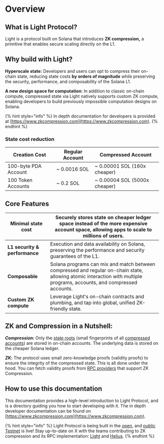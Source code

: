# Overview

## What is Light Protocol? <a href="#what-is-light" id="what-is-light"></a>

Light is a protocol built on Solana that introduces **ZK compression,** a primitive that enables secure scaling directly on the L1.&#x20;

## **Why build with Light?**

**Hyperscale state:** Developers and users can opt to compress their on-chain state, reducing state costs **by orders of magnitude** while preserving the security, performance, and composability of the Solana L1.

**A new design space for computation**: In addition to classic on-chain compute, compressed state via Light natively supports custom ZK compute, enabling developers to build previously impossible computation designs on Solana.

{% hint style="info" %}
In depth documentation for developers is provided at [https://www.zkcompression.com](https://www.zkcompression.com).
{% endhint %}

### State cost reduction <a href="#state-cost-reduction" id="state-cost-reduction"></a>

| Creation Cost        | Regular Account | Compressed Account             |
| -------------------- | --------------- | ------------------------------ |
| 100-byte PDA Account | \~ 0.0016 SOL   | \~ 0.00001 SOL (160x cheaper)  |
| 100 Token Accounts   | \~ 0.2 SOL      | \~ 0.00004 SOL (5000x cheaper) |

## Core Features <a href="#core-features" id="core-features"></a>

| **Minimal state cost**        | Securely stores state on cheaper ledger space instead of the more expensive account space, allowing apps to scale to millions of users.                                 |
| ----------------------------- | ----------------------------------------------------------------------------------------------------------------------------------------------------------------------- |
| **L1 security & performance** | Execution and data availability on Solana, preserving the performance and security guarantees of the L1.                                                                |
| **Composable**                | Solana programs can mix and match between compressed and regular on-chain state, allowing atomic interaction with multiple programs, accounts, and compressed accounts. |
| **Custom ZK compute**         | Leverage Light's on-chain contracts and plumbing, and tap into global, unified ZK-friendly state.                                                                       |

## ZK and Compression in a Nutshell: <a href="#zk-and-compression-in-a-nutshell" id="zk-and-compression-in-a-nutshell"></a>

_**Compression**_**:** Only the [state roots](learn/core-concepts/state-trees.md) (small fingerprints of all [compressed accounts](learn/core-concepts/compressed-account-model.md)) are stored in on-chain accounts. The underlying data is stored on the cheaper Solana ledger.

_**ZK**_**:** The protocol uses small zero-knowledge proofs (validity proofs) to ensure the integrity of the compressed state. This is all done under the hood. You can fetch validity proofs from [RPC providers](https://www.zkcompression.com/introduction/intro-to-development#rpc-connection) that support ZK Compression.

## How to use this documentation

This documentation provides a high-level introduction to Light Protocol, and is a directory guiding you how to start developing with it. The in depth developer documentation can be found on [https://www.zkcompression.com](https://www.zkcompression.com).

{% hint style="info" %}
Light Protocol is being built in the [open](https://github.com/Lightprotocol/light-protocol), and [public Testnet](https://www.zkcompression.com/developers/devnet-addresses) is live! Stay up-to-date on X with the teams contributing to ZK compression and its RPC implementation: [Light](https://twitter.com/LightProtocol) and [Helius](https://twitter.com/heliuslabs).
{% endhint %}
